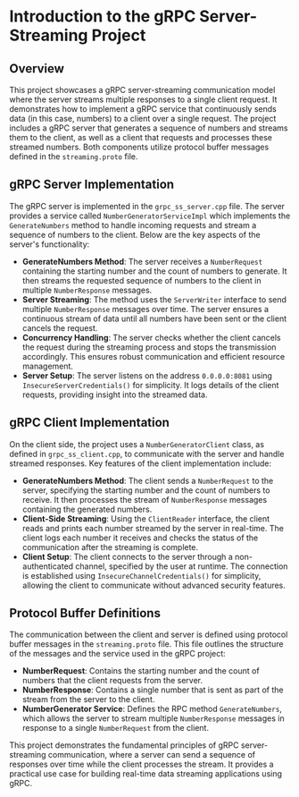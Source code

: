 # Introduction to the gRPC Server-Streaming Project

## Overview
This project showcases a gRPC server-streaming communication model where the server streams multiple responses to a single client request. It demonstrates how to implement a gRPC service that continuously sends data (in this case, numbers) to a client over a single request. The project includes a gRPC server that generates a sequence of numbers and streams them to the client, as well as a client that requests and processes these streamed numbers. Both components utilize protocol buffer messages defined in the `streaming.proto` file.

## gRPC Server Implementation
The gRPC server is implemented in the `grpc_ss_server.cpp` file. The server provides a service called `NumberGeneratorServiceImpl` which implements the `GenerateNumbers` method to handle incoming requests and stream a sequence of numbers to the client. Below are the key aspects of the server's functionality:

- **GenerateNumbers Method**: The server receives a `NumberRequest` containing the starting number and the count of numbers to generate. It then streams the requested sequence of numbers to the client in multiple `NumberResponse` messages.
- **Server Streaming**: The method uses the `ServerWriter` interface to send multiple `NumberResponse` messages over time. The server ensures a continuous stream of data until all numbers have been sent or the client cancels the request.
- **Concurrency Handling**: The server checks whether the client cancels the request during the streaming process and stops the transmission accordingly. This ensures robust communication and efficient resource management.
- **Server Setup**: The server listens on the address `0.0.0.0:8081` using `InsecureServerCredentials()` for simplicity. It logs details of the client requests, providing insight into the streamed data.

## gRPC Client Implementation
On the client side, the project uses a `NumberGeneratorClient` class, as defined in `grpc_ss_client.cpp`, to communicate with the server and handle streamed responses. Key features of the client implementation include:

- **GenerateNumbers Method**: The client sends a `NumberRequest` to the server, specifying the starting number and the count of numbers to receive. It then processes the stream of `NumberResponse` messages containing the generated numbers.
- **Client-Side Streaming**: Using the `ClientReader` interface, the client reads and prints each number streamed by the server in real-time. The client logs each number it receives and checks the status of the communication after the streaming is complete.
- **Client Setup**: The client connects to the server through a non-authenticated channel, specified by the user at runtime. The connection is established using `InsecureChannelCredentials()` for simplicity, allowing the client to communicate without advanced security features.

## Protocol Buffer Definitions
The communication between the client and server is defined using protocol buffer messages in the `streaming.proto` file. This file outlines the structure of the messages and the service used in the gRPC project:

- **NumberRequest**: Contains the starting number and the count of numbers that the client requests from the server.
- **NumberResponse**: Contains a single number that is sent as part of the stream from the server to the client.
- **NumberGenerator Service**: Defines the RPC method `GenerateNumbers`, which allows the server to stream multiple `NumberResponse` messages in response to a single `NumberRequest` from the client.

This project demonstrates the fundamental principles of gRPC server-streaming communication, where a server can send a sequence of responses over time while the client processes the stream. It provides a practical use case for building real-time data streaming applications using gRPC.

